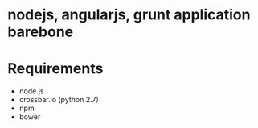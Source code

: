 nodejs, angularjs, grunt application barebone
=============================================

Requirements
============

- node.js
- crossbar.io (python 2.7)
- npm
- bower
